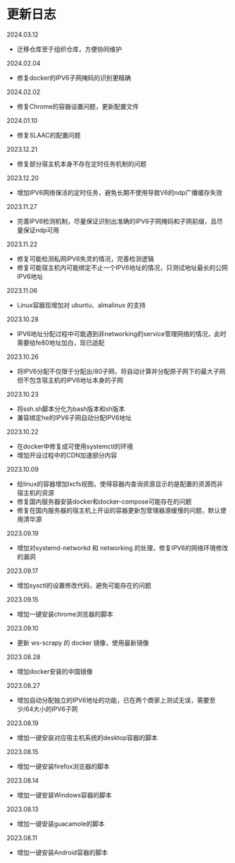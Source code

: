 # 更新日志

2024.03.12

- 迁移仓库至于组织仓库，方便协同维护

2024.02.04

- 修复docker的IPV6子网掩码的识别更精确

2024.02.02

- 修复Chrome的容器设置问题，更新配置文件

2024.01.10

- 修复SLAAC的配置问题

2023.12.21

- 修复部分宿主机本身不存在定时任务机制的问题

2023.12.20

- 增加IPV6网络保活的定时任务，避免长期不使用导致V6的ndp广播缓存失效

2023.11.27

- 完善IPV6检测机制，尽量保证识别出准确的IPV6子网掩码和子网前缀，且尽量保证ndp可用

2023.11.22

- 修复可能检测私网IPV6失灵的情况，完善检测逻辑
- 修复可能宿主机内可能绑定不止一个IPV6地址的情况，只测试地址最长的公网IPV6地址

2023.11.06

- Linux容器现增加对 ubuntu、almalinux 的支持

2023.10.28

- IPV6地址分配过程中可能遇到非networking的service管理网络的情况，此时需要给fe80地址加白，现已适配

2023.10.26

- 将IPV6分配不仅限于分配出/80子网，将自动计算并分配原子网下的最大子网但不包含宿主机的IPV6地址本身的子网

2023.10.23

- 将ssh.sh脚本分化为bash版本和sh版本
- 兼容绑定he的IPV6子网自动分配IPV6地址

2023.10.22

- 在docker中修复成可使用systemctl的环境
- 增加开设过程中的CDN加速部分内容

2023.10.09

- 给linux的容器增加lxcfs视图，使得容器内查询资源显示的是配置的资源而非宿主机的资源
- 修复国内服务器安装docker和docker-compose可能存在的问题
- 修复在国内服务器的宿主机上开设的容器更新包管理器源缓慢的问题，默认使用清华源

2023.09.19

- 增加对systemd-networkd 和 networking 的处理，修复IPV6的网络环境修改的漏洞

2023.09.17

- 增加sysctl的设置修改代码，避免可能存在的问题

2023.09.15

- 增加一键安装chrome浏览器的脚本

2023.09.10

- 更新 ws-scrapy 的 docker 镜像，使用最新镜像

2023.08.28

- 增加docker安装的中国镜像

2023.08.27

- 增加自动分配独立的IPV6地址的功能，已在两个商家上测试无误，需要至少/64大小的IPV6子网

2023.08.19

- 增加一键安装对应宿主机系统的desktop容器的脚本

2023.08.15

- 增加一键安装firefox浏览器的脚本

2023.08.14

- 增加一键安装Windows容器的脚本

2023.08.13

- 增加一键安装guacamole的脚本

2023.08.11

- 增加一键安装Android容器的脚本
